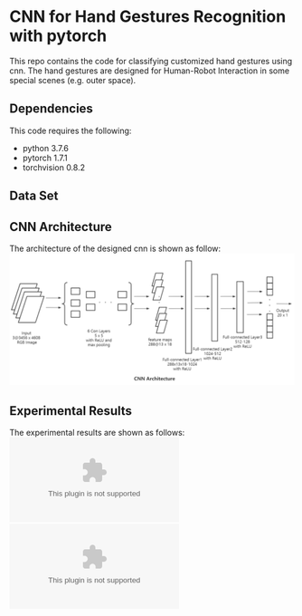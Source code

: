 # CNN for Hand Gestures Recognition with pytorch
This repo contains the code for classifying customized hand gestures using cnn. The hand gestures are designed for Human-Robot Interaction in some special scenes (e.g. outer space).

## Dependencies
This code requires the following: 
* python 3.7.6
* pytorch 1.7.1
* torchvision 0.8.2


## Data Set


## CNN Architecture
The architecture of the designed cnn is shown as follow:
![](https://github.com/Wenminggong/cnn-for-hand-gestures-recognition-pytorch/blob/main/cnn_architecture.PNG)

## Experimental Results
The experimental results are shown as follows:
![](https://github.com/Wenminggong/cnn-for-hand-gestures-recognition-pytorch/blob/main/saves/training_loss.eps "training loss")
![](https://github.com/Wenminggong/cnn-for-hand-gestures-recognition-pytorch/blob/main/saves/test_acc.eps "test accuracy")
